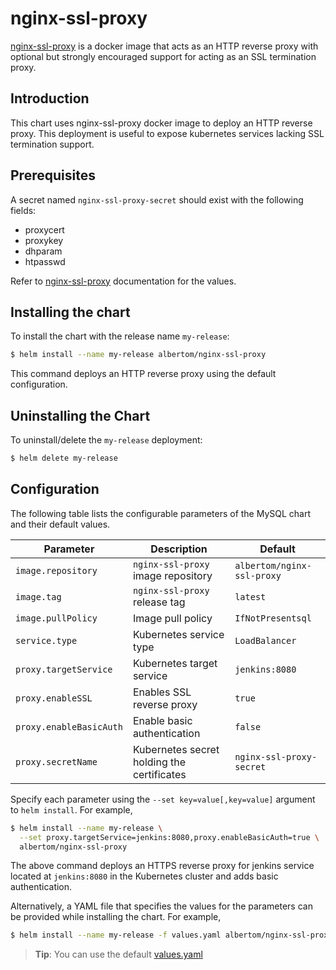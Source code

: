 # nginx-ssl-proxy

[nginx-ssl-proxy](https://github.com/GoogleCloudPlatform/nginx-ssl-proxy) is a docker image that acts as an HTTP reverse proxy with optional but strongly encouraged support for acting as an SSL termination proxy.

## Introduction

This chart uses nginx-ssl-proxy docker image to deploy an HTTP reverse proxy. This deployment is useful to expose kubernetes services lacking SSL termination support.

## Prerequisites

A secret named `nginx-ssl-proxy-secret` should exist with the following fields:

* proxycert
* proxykey
* dhparam
* htpasswd

Refer to [nginx-ssl-proxy](https://github.com/GoogleCloudPlatform/nginx-ssl-proxy) documentation for the values.

## Installing the chart

To install the chart with the release name `my-release`:

```bash
$ helm install --name my-release albertom/nginx-ssl-proxy
```

This command deploys an HTTP reverse proxy using the default configuration.

## Uninstalling the Chart

To uninstall/delete the `my-release` deployment:

```bash
$ helm delete my-release
```

## Configuration

The following table lists the configurable parameters of the MySQL chart and their default values.

| Parameter               | Description                                | Default                    |
| ----------------------- | ------------------------------------------ | -------------------------- |
| `image.repository`      | `nginx-ssl-proxy` image repository         | `albertom/nginx-ssl-proxy` |
| `image.tag`             | `nginx-ssl-proxy` release tag              | `latest`                   |
| `image.pullPolicy`      | Image pull policy                          | `IfNotPresentsql`          |
| `service.type`          | Kubernetes service type                    | `LoadBalancer`             |
| `proxy.targetService`   | Kubernetes target service                  | `jenkins:8080`             |
| `proxy.enableSSL`       | Enables SSL reverse proxy                  | `true`                     |
| `proxy.enableBasicAuth` | Enable basic authentication                | `false`                    |
| `proxy.secretName`      | Kubernetes secret holding the certificates | `nginx-ssl-proxy-secret`   |

Specify each parameter using the `--set key=value[,key=value]` argument to `helm install`. For example,

```bash
$ helm install --name my-release \
  --set proxy.targetService=jenkins:8080,proxy.enableBasicAuth=true \
  albertom/nginx-ssl-proxy
```

The above command deploys an HTTPS reverse proxy for jenkins service located at `jenkins:8080` in the Kubernetes cluster and adds basic authentication.

Alternatively, a YAML file that specifies the values for the parameters can be provided while installing the chart. For example,

```bash
$ helm install --name my-release -f values.yaml albertom/nginx-ssl-proxy
```

> **Tip**: You can use the default [values.yaml](values.yaml)
